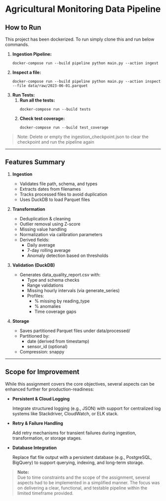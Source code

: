 # Agricultural Monitoring Data Pipeline

## How to Run

This project has been dockerized.
To run simply clone this and run below commands.
1. **Ingestion Pipeline:**
    ```
    docker-compose run --build pipeline python main.py --action ingest
    ```
2. **Inspect a file:** 
    ```
    docker-compose run --build pipeline python main.py --action inspect --file data/raw/2023-06-01.parquet
    ```
3. **Run Tests:**
    1. **Run all the tests:**
        ```
        docker-compose run --build tests
        ```
    2. **Check test coverage:**
        ```
        docker-compose run --build test_coverage
        ```

> Note: Delete or empty the ingestion_checkpoint.json to clear the checkpoint and run the pipeline again

---
## Features Summary
1. **Ingestion**
    - Validates file path, schema, and types
    - Extracts dates from filenames
    - Tracks processed files to avoid duplication
    - Uses DuckDB to load Parquet files

2. **Transformation**
    - Deduplication & cleaning
    - Outlier removal using Z-score
    - Missing value handling
    - Normalization via calibration parameters
    - Derived fields:
        - Daily average
        - 7-day rolling average
        - Anomaly detection based on thresholds

3. **Validation (DuckDB)**
    - Generates data_quality_report.csv with:
        - Type and schema checks
        - Range validations
        - Missing hourly intervals (via generate_series)
        - Profiles:
            - % missing by reading_type
            - % anomalies
            - Time coverage gaps

4. **Storage**
    - Saves partitioned Parquet files under data/processed/
    - Partitioned by:
        - date (derived from timestamp)
        - sensor_id (optional)
    - Compression: snappy

---
## Scope for Improvement
While this assignment covers the core objectives, several aspects can be enhanced further for production-readiness:
    
- **Persistent & Cloud Logging**  

    Integrate structured logging (e.g., JSON) with support for centralized log systems like Stackdriver, CloudWatch, or ELK stack.

- **Retry & Failure Handling**  

    Add retry mechanisms for transient failures during ingestion, transformation, or storage stages.

- **Database Integration**  

    Replace flat file output with a persistent database (e.g., PostgreSQL, BigQuery) to support querying, indexing, and long-term storage.

> **Note:**  
> Due to time constraints and the scope of the assignment, several aspects had to be implemented in a simplified manner. The focus was on delivering a clear, functional, and testable pipeline within the limited timeframe provided.